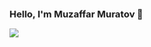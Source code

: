 ### Hello, I'm Muzaffar Muratov 👋



<img src="https://github-readme-stats.vercel.app/api?username=Muzaffarbekm&&show_icons=true&title_color=ffffff&icon_color=bb2acf&text_color=daf7dc&bg_color=151515"/>
